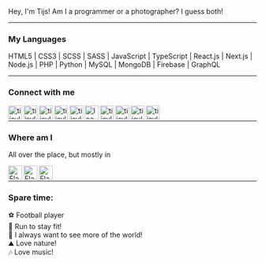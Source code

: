 Hey, I'm Tijs! Am I a programmer or a photographer? I guess both!

---

### My Languages
HTML5 | 
CSS3 | 
SCSS | 
SASS | 
JavaScript | 
TypeScript | 
React.js | 
Next.js | 
Node.js | 
PHP | 
Python | 
MySQL | 
MongoDB | 
Firebase | 
GraphQL
<br />

---


### Connect with me
[<img align="left" alt="tijsvl.net" width="28px" src="https://tijsvl.net/Qlibpk7E/git/globe.svg#1" />][website]
[<img align="left" alt="tijsvl | Twitter" width="28px" src="https://tijsvl.net/Qlibpk7E/git/twitter.svg#1" />][twitter]
[<img align="left" alt="tijsvl | Facebook" width="28px" src="https://tijsvl.net/Qlibpk7E/git/facebook.svg#1" />][facebook]
[<img align="left" alt="tijsvl | LinkedIn" width="28px" src="https://tijsvl.net/Qlibpk7E/git/linkedin.svg#1" />][linkedin]
[<img align="left" alt="tijsvl | Instagram" width="28px" src="https://tijsvl.net/Qlibpk7E/git/instagram.svg#1" />][instagramtijsvl]
[<img align="left" alt="lookwhatiso | Instagram" width="28px" src="https://tijsvl.net/Qlibpk7E/git/instagram.svg#1" />][instagramlookwhatiso]
[<img align="left" alt="tijsvl | Unsplash" width="28px" src="https://tijsvl.net/Qlibpk7E/git/unsplash.svg#1" />][unsplash]
[<img align="left" alt="tijsvl | 500px" width="28px" src="https://tijsvl.net/Qlibpk7E/git/500px.svg#1" />][500px]
[<img align="left" alt="tijsvl | Github" width="28px" src="https://tijsvl.net/Qlibpk7E/git/github.svg#1" />][github]
[<img align="left" alt="tijsvl | CSSBattle" width="28px" src="https://tijsvl.net/Qlibpk7E/git/cssbattle.svg#1" />][cssbattle]

<br />

---

### Where am I
All over the place, but mostly in<br />

<img align="left" alt="Flag of The Netherlands" title="The Netherlands" width="28px" src="https://tijsvl.net/Qlibpk7E/git/nl.svg#2" />
<img align="left" alt="Flag of Bulgaria" title="Bulgaria" width="28px" src="https://tijsvl.net/Qlibpk7E/git/bg.svg#2" />
<img align="left" alt="Flag of United Kingdom" title="United Kingdom" width="28px" src="https://tijsvl.net/Qlibpk7E/git/gb.svg#2" />
<br />

---

### Spare time:
⚽ Football player<br />
🏃 Run to stay fit!<br />
🧳 I always want to see more of the world!<br />
⛰️ Love nature!<br />
🎶 Love music!


[website]: https://tijsvl.net
[twitter]: https://twitter.com/tijsvl
[instagramtijsvl]: https://instagram.com/tijsvl
[instagramlookwhatiso]: https://instagram.com/lookwhatiso
[linkedin]: https://linkedin.com/in/tijsvl
[facebook]: https://www.facebook.com/tijsvl
[unsplash]: https://unsplash.com/@tijsvl
[500px]: https://500px.com/p/lookwhatiso
[github]: https://github.com/Tijsvl
[cssbattle]: https://cssbattle.dev/player/tijsvl
